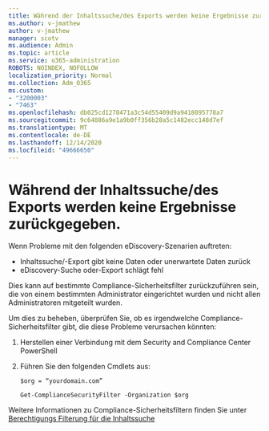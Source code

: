 ```yaml
---
title: Während der Inhaltssuche/des Exports werden keine Ergebnisse zurückgegeben.
ms.author: v-jmathew
author: v-jmathew
manager: scotv
ms.audience: Admin
ms.topic: article
ms.service: o365-administration
ROBOTS: NOINDEX, NOFOLLOW
localization_priority: Normal
ms.collection: Adm_O365
ms.custom:
- "3200003"
- "7463"
ms.openlocfilehash: db025cd1278471a3c54d55409d9a9418095778a7
ms.sourcegitcommit: 9c64886a9e1a9b0ff356b28a5c1482ecc148d7ef
ms.translationtype: MT
ms.contentlocale: de-DE
ms.lasthandoff: 12/14/2020
ms.locfileid: "49666650"
---
```

# <a name="no-results-returned-during-content-searchexport"></a>Während der Inhaltssuche/des Exports werden keine Ergebnisse zurückgegeben.

Wenn Probleme mit den folgenden eDiscovery-Szenarien auftreten:

- Inhaltssuche/-Export gibt keine Daten oder unerwartete Daten zurück
- eDiscovery-Suche oder-Export schlägt fehl

Dies kann auf bestimmte Compliance-Sicherheitsfilter zurückzuführen sein, die von einem bestimmten Administrator eingerichtet wurden und nicht allen Administratoren mitgeteilt wurden.

Um dies zu beheben, überprüfen Sie, ob es irgendwelche Compliance-Sicherheitsfilter gibt, die diese Probleme verursachen könnten:

1. Herstellen einer Verbindung mit dem Security and Compliance Center PowerShell
2. Führen Sie den folgenden Cmdlets aus:

    `$org = “yourdomain.com”`

    `Get-ComplianceSecurityFilter -Organization $org`

Weitere Informationen zu Compliance-Sicherheitsfiltern finden Sie unter [Berechtigungs Filterung für die Inhaltssuche](https://docs.microsoft.com/microsoft-365/compliance/permissions-filtering-for-content-search)
